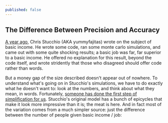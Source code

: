 ```yaml
---
published: false
---
```


## The Difference Between Precision and Accuracy

[A year ago](https://www.chrisstucchio.com/blog/2013/basic_income_vs_basic_job.html), Chris Stucchio (AKA yummyfajitas) wrote on the subject of basic income. He wrote some code, ran some monte carlo simulations, and came out with some quite shocking results; a basic job was far, far superior to a basic income. He offered no explanation for this result, beyond the code itself, and wrote stridently that those who disagreed should offer code rather than words.

But a money gap of the size described doesn't appear out of nowhere. To understand what's going on in Stucchio's simulations, we have to do exactly what he doesn't want to: look at the numbers, and think about what they mean, in words. Fortunately, [someone has done the first step of simplification for us](https://gist.github.com/anonymous/7452196). Stucchio's original model has a bunch of epicycles that make it look more impressive than it is; the meat is here. And in fact most of the variation comes from a much simpler source: just the difference between the number of people given basic income / job:
